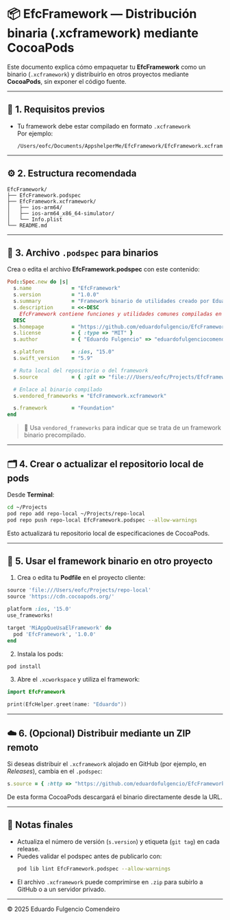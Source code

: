 # 📦 EfcFramework — Distribución binaria (.xcframework) mediante CocoaPods

Este documento explica cómo empaquetar tu **EfcFramework** como un binario (`.xcframework`) y distribuirlo en otros proyectos mediante **CocoaPods**, sin exponer el código fuente.

---

## 🧱 1. Requisitos previos

- Tu framework debe estar compilado en formato `.xcframework`  
  Por ejemplo:
  ```
  /Users/eofc/Documents/AppshelperMe/EfcFramework/EfcFramework.xcframework
  ```

---

## ⚙️ 2. Estructura recomendada

```
EfcFramework/
├── EfcFramework.podspec
├── EfcFramework.xcframework/
│   ├── ios-arm64/
│   ├── ios-arm64_x86_64-simulator/
│   └── Info.plist
└── README.md
```

---

## 🧩 3. Archivo `.podspec` para binarios

Crea o edita el archivo **EfcFramework.podspec** con este contenido:

```ruby
Pod::Spec.new do |s|
  s.name             = "EfcFramework"
  s.version          = "1.0.0"
  s.summary          = "Framework binario de utilidades creado por Eduardo Fulgencio"
  s.description      = <<-DESC
    EfcFramework contiene funciones y utilidades comunes compiladas en un framework binario (.xcframework).
  DESC
  s.homepage         = "https://github.com/eduardofulgencio/EfcFramework"
  s.license          = { :type => "MIT" }
  s.author           = { "Eduardo Fulgencio" => "eduardofulgenciocomendeiro@gmail.com" }

  s.platform         = :ios, "15.0"
  s.swift_version    = "5.9"

  # Ruta local del repositorio o del framework
  s.source           = { :git => "file:///Users/eofc/Projects/EfcFramework", :tag => s.version.to_s }

  # Enlace al binario compilado
  s.vendored_frameworks = "EfcFramework.xcframework"

  s.framework        = "Foundation"
end
```

> 🔹 Usa `vendored_frameworks` para indicar que se trata de un framework binario precompilado.

---

## 🗂️ 4. Crear o actualizar el repositorio local de pods

Desde **Terminal**:

```bash
cd ~/Projects
pod repo add repo-local ~/Projects/repo-local
pod repo push repo-local EfcFramework.podspec --allow-warnings
```

Esto actualizará tu repositorio local de especificaciones de CocoaPods.

---

## 🚀 5. Usar el framework binario en otro proyecto

1. Crea o edita tu **Podfile** en el proyecto cliente:

```ruby
source 'file:///Users/eofc/Projects/repo-local'
source 'https://cdn.cocoapods.org/'

platform :ios, '15.0'
use_frameworks!

target 'MiAppQueUsaElFramework' do
  pod 'EfcFramework', '1.0.0'
end
```

2. Instala los pods:

```bash
pod install
```

3. Abre el `.xcworkspace` y utiliza el framework:

```swift
import EfcFramework

print(EfcHelper.greet(name: "Eduardo"))
```

---

## ☁️ 6. (Opcional) Distribuir mediante un ZIP remoto

Si deseas distribuir el `.xcframework` alojado en GitHub (por ejemplo, en *Releases*), cambia en el `.podspec`:

```ruby
s.source = { :http => "https://github.com/eduardofulgencio/EfcFramework/releases/download/1.0.0/EfcFramework.xcframework.zip" }
```

De esta forma CocoaPods descargará el binario directamente desde la URL.

---

## 🧠 Notas finales

- Actualiza el número de versión (`s.version`) y etiqueta (`git tag`) en cada release.  
- Puedes validar el podspec antes de publicarlo con:
  ```bash
  pod lib lint EfcFramework.podspec --allow-warnings
  ```
- El archivo `.xcframework` puede comprimirse en `.zip` para subirlo a GitHub o a un servidor privado.

---

© 2025 Eduardo Fulgencio Comendeiro
